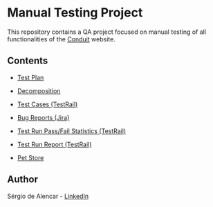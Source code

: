 # Manual Testing Project

This repository contains a QA project focused on manual testing of all functionalities of the [Conduit](https://conduit.mate.academy/) website.

## Contents
- [Test Plan](https://docs.google.com/document/d/1lUqi2MT7zgRmytRxxRUmFNiirvOLrlCMnDV-vjiXqjU/edit?usp=sharing)
- [Decomposition](https://docs.google.com/document/d/1whncTlB0fXuSipntLCVZwpDNQN6Gr9l2ADw6UWGnSTM/edit?usp=sharing)
- [Test Cases (TestRail)](https://docs.google.com/document/d/1fYdzFYOvtYVswM0myhrCBF1tVzzTY4WLtbUrq-SL9tU/edit?usp=sharing)
- [Bug Reports (Jira)](https://docs.google.com/document/d/1IaPNhA9B1yR4-3qFy3nkDIgvqzXyRb0O/edit)
- [Test Run Pass/Fail Statistics (TestRail)](https://drive.google.com/file/d/1Uc9g_d2XIQoprCNQZhqecz-crHQMrm4B/view?usp=sharing)
- [Test Run Report (TestRail)](https://drive.google.com/file/d/1sf3rV3Aco2LYiQVjgBQstl9FQhXRw4jh/view?usp=sharing)


- [Pet Store](https://github.com/sergiodealencar/manual-test-project/blob/main/Pet%20Store)


## Author
Sérgio de Alencar - [LinkedIn](https://www.linkedin.com/in/sergiodealencar)

